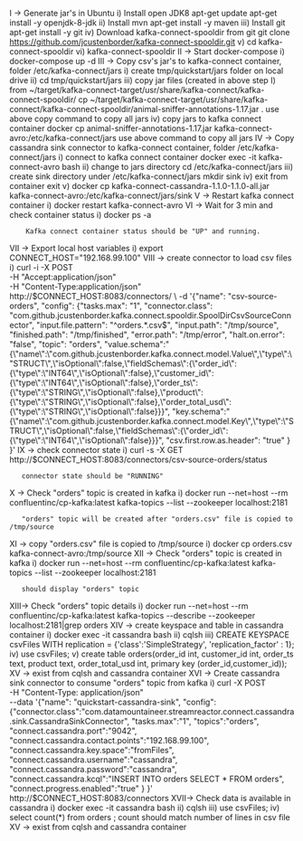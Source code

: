 I   -> Generate jar's in Ubuntu
	   i) Install open JDK8
			apt-get update 
			apt-get install -y openjdk-8-jdk
	  ii) Install mvn
			apt-get install -y maven
	 iii) Install git 
			apt-get install -y git
	  iv) Download kafka-connect-spooldir from git
			git clone https://github.com/jcustenborder/kafka-connect-spooldir.git
	   v) cd kafka-connect-spooldir
	  vi) kafka-connect-spooldir
II  -> Start docker-compose
	   i) docker-compose up -d
III -> Copy csv's jar's to kafka-connect container, folder /etc/kafka-connect/jars
		  i) create tmp/quickstart/jars folder on local drive
		 ii) cd tmp/quickstart/jars
		iii) copy jar files (created in above step I) from ~/target/kafka-connect-target/usr/share/kafka-connect/kafka-connect-spooldir/
		    cp ~/target/kafka-connect-target/usr/share/kafka-connect/kafka-connect-spooldir/animal-sniffer-annotations-1.17.jar .
			use above copy command to copy all jars
		 iv) copy jars to kafka connect container
		     docker cp animal-sniffer-annotations-1.17.jar kafka-connect-avro:/etc/kafka-connect/jars
			 use above command to copy all jars
IV  -> Copy cassandra sink connector to kafka-connect container, folder /etc/kafka-connect/jars
		  i) connect to kafka connect container
		     docker exec -it kafka-connect-avro bash
		 ii) change to jars directory
			 cd /etc/kafka-connect/jars
		iii) create sink directory under /etc/kafka-connect/jars
		     mkdir sink
         iv) exit from container
		     exit
		  v) docker cp kafka-connect-cassandra-1.1.0-1.1.0-all.jar kafka-connect-avro:/etc/kafka-connect/jars/sink
V   ->  Restart kafka connect container
	   i) docker restart kafka-connect-avro
VI  ->  Wait for 3 min and check container status
	   i) docker ps -a
		  
		Kafka connect container status should be "UP" and running.
VII -> Export local host variables
	   i) export CONNECT_HOST="192.168.99.100"
VIII -> create connector to load csv files
       i)   curl -i -X POST \
				-H "Accept:application/json" \
				-H  "Content-Type:application/json" http://$CONNECT_HOST:8083/connectors/ \
				-d '{"name": "csv-source-orders",
					 "config": {"tasks.max": "1",
								"connector.class": "com.github.jcustenborder.kafka.connect.spooldir.SpoolDirCsvSourceConnector",
								"input.file.pattern": "^orders.*.csv$",
								"input.path": "/tmp/source",
								"finished.path": "/tmp/finished",
								"error.path": "/tmp/error",
								"halt.on.error": "false",
								"topic": "orders",
								"value.schema":"{\"name\":\"com.github.jcustenborder.kafka.connect.model.Value\",\"type\":\"STRUCT\",\"isOptional\":false,\"fieldSchemas\":{\"order_id\":{\"type\":\"INT64\",\"isOptional\":false},\"customer_id\":{\"type\":\"INT64\",\"isOptional\":false},\"order_ts\":{\"type\":\"STRING\",\"isOptional\":false},\"product\":{\"type\":\"STRING\",\"isOptional\":false},\"order_total_usd\":{\"type\":\"STRING\",\"isOptional\":false}}}",
								"key.schema":"{\"name\":\"com.github.jcustenborder.kafka.connect.model.Key\",\"type\":\"STRUCT\",\"isOptional\":false,\"fieldSchemas\":{\"order_id\":{\"type\":\"INT64\",\"isOptional\":false}}}",
								"csv.first.row.as.header": "true"
								}
					}'
IX  -> 	check connector state 
	  i) curl -s -X GET http://$CONNECT_HOST:8083/connectors/csv-source-orders/status
	   
	   connector state should be "RUNNING" 
X   -> Check "orders" topic is created in kafka
	  i) docker run --net=host --rm confluentinc/cp-kafka:latest kafka-topics --list --zookeeper localhost:2181
	   
	   "orders" topic will be created after "orders.csv" file is copied to /tmp/source
XI  -> copy "orders.csv" file is copied to /tmp/source
	  i) docker cp orders.csv kafka-connect-avro:/tmp/source
XII -> Check "orders" topic is created in kafka
	  i) docker run --net=host --rm confluentinc/cp-kafka:latest kafka-topics --list --zookeeper localhost:2181
	   
	   should display "orders" topic
XIII-> Check "orders" topic details
	  i) docker run --net=host --rm confluentinc/cp-kafka:latest kafka-topics --describe --zookeeper localhost:2181|grep orders
XIV -> create keyspace and table in cassandra container
	  i) docker exec -it cassandra bash
	 ii) cqlsh
	iii) CREATE KEYSPACE csvFiles WITH replication = {'class':'SimpleStrategy', 'replication_factor' : 1};
	 iv) use csvFiles;
	  v) create table orders(order_id int, customer_id int, order_ts text, product text, order_total_usd int, primary key (order_id,customer_id));
XV  -> exist from cqlsh and cassandra container
XVI -> Create cassandra sink connector to consume "orders" topic from kafka
      i) curl -X POST \
				-H "Content-Type: application/json" \
				--data '{"name": "quickstart-cassandra-sink", 
						 "config": {"connector.class":"com.datamountaineer.streamreactor.connect.cassandra.sink.CassandraSinkConnector", 
									"tasks.max":"1", 
									"topics":"orders", 
									"connect.cassandra.port":"9042",
									"connect.cassandra.contact.points":"192.168.99.100",
									"connect.cassandra.key.space":"fromFiles",
									"connect.cassandra.username":"cassandra",
									"connect.cassandra.password":"cassandra",
									"connect.cassandra.kcql":"INSERT INTO orders SELECT * FROM orders",
									"connect.progress.enabled":"true" 
									}
						}' \
				http://$CONNECT_HOST:8083/connectors
XVII-> Check data is available in cassandra
	  i) docker exec -it cassandra bash
	 ii) cqlsh
	iii) use csvFiles;
	 iv) select count(*) from orders ;
	 count should match number of lines in csv file
XV  -> exist from cqlsh and cassandra container
